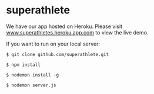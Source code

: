 # superathlete

We have our app hosted on Heroku. Please visit www.superathletes.heroku.app.com to view the live demo. 

If you want to run on your local server:

```$ git clone github.com/superathlete.git```

```$ npm install```

```$ nodemon install -g```

```$ nodemon server.js```
